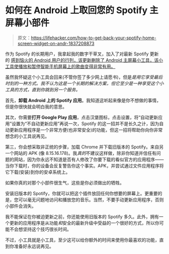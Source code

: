 # 如何在 Android 上取回您的 Spotify 主屏幕小部件

> 原文：<https://lifehacker.com/how-to-get-back-your-spotify-home-screen-widget-on-andr-1837208873>

作为 Spotify 的长期用户，我拿起我的数字干草叉，加入了对最新 Spotify 更新 的 [感到恼火的 Android 用户的行列，该更新删除了 Android 主屏幕小工具，该小工具使播放和暂停智能手机屏幕上的歌曲变得非常有用。](https://community.spotify.com/t5/Android/Android-Widget-Removal/td-p/4800301)



虽然我怀疑这个小工具会回来(不管你签了多少网上请愿书)，但是*是用它享受最后时刻的一种方式。我不认为这是一个长期的解决方案，但它至少是一种享受这个小工具的方式，直到你跳到另一个服务。*

首先，**卸载 Android 上的 Spotify 应用**。我知道这听起来像是你不想做的事情，但是你很快就会明白我的意思。

其次，你需要**打开 Google Play 应用**，点击汉堡图标，点击设置，将“自动更新应用”设置为“不自动更新应用”再说一次，Spotify 的这一招并不是长久之计，因为自动更新应用程序是一个非常方便(也非常安全)的功能，但这一招将帮助你向你非常想念的小工具说再见。

第三，你会想采取非正统的步骤，加载 Chrome 并下载旧版本的 Spotify。来自另一个网站的 APK (像 8.15.16.178)。我*真的*不建议这样做，除非你知道并信任有问题的网站，因为你永远不知道是否有人修改了你要下载的看似官方的应用程序——当你下载时，你的设备会反复警告你这个事实。APK，并尝试通过文件应用程序将它下载(安装)到你的安卓系统上。

如果你真的对那个小部件很生气，这些是你必须做出的牺牲。

安装旧版本的 Spotify，你就可以把这个插件放回任何你想要的屏幕上。更重要的是，您可以毫无问题地访问和播放您的音乐。当然，不要手动更新应用程序，否则小部件会消失。

我不能保证在你被迫更新之前，你还能使用旧版本的 Spotify 多久。此外，拥有一个更新的应用程序是从功能*和*安全的最新升级中受益的一个很好的方式，所以你可能不会想坚持这个技巧很长时间。

不过，小工具就是小工具，至少这可以给你额外的时间来使用你最喜欢的功能，直到你准备好永远说再见。